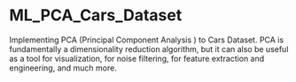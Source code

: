 # ML_PCA_Cars_Dataset
Implementing PCA (Principal Component Analysis ) to Cars Dataset. PCA is fundamentally a dimensionality reduction algorithm, but it can also be useful as a tool for visualization, for noise filtering, for feature extraction and engineering, and much more.
